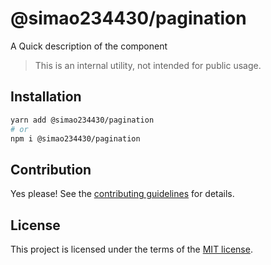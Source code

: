 # @simao234430/pagination

A Quick description of the component

> This is an internal utility, not intended for public usage.

## Installation

```sh
yarn add @simao234430/pagination
# or
npm i @simao234430/pagination
```

## Contribution

Yes please! See the
[contributing guidelines](https://github.com/xiaosimao123/yooui/blob/master/CONTRIBUTING.md)
for details.

## License

This project is licensed under the terms of the
[MIT license](https://github.com/xiaosimao123/yooui/blob/master/LICENSE).
